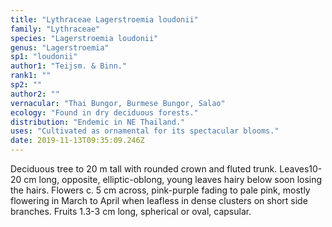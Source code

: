 ```yaml
---
title: "Lythraceae Lagerstroemia loudonii"
family: "Lythraceae"
species: "Lagerstroemia loudonii"
genus: "Lagerstroemia"
sp1: "loudonii"
author1: "Teijsm. & Binn."
rank1: ""
sp2: ""
author2: ""
vernacular: "Thai Bungor, Burmese Bungor, Salao"
ecology: "Found in dry deciduous forests."
distribution: "Endemic in NE Thailand."
uses: "Cultivated as ornamental for its spectacular blooms."
date: 2019-11-13T09:35:09.246Z
---
```

Deciduous tree to 20 m tall with rounded crown and fluted trunk. Leaves10-20 cm long, opposite, elliptic-oblong, young leaves hairy below soon losing the hairs. Flowers c. 5 cm across, pink-purple fading to pale pink, mostly flowering in March to April when leafless in dense clusters on short side branches. Fruits 1.3-3 cm long, spherical or oval, capsular.